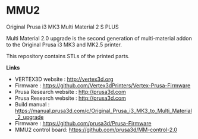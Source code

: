 # MMU2


Original Prusa i3 MK3 Multi Material 2 S PLUS

Multi Material 2.0 upgrade is the second generation of multi-material addon to the Original Prusa i3 MK3 and MK2.5 printer.

This repository contains STLs of the printed parts.

**Links**

 * VERTEX3D website : http://vertex3d.org
 * Firmware : https://github.com/Vertex3dPrinters/Vertex-Prusa-Firmware
 * Prusa Research website : http://prusa3d.com
 * Prusa Research website : http://prusa3d.com
 * Build manual : https://manual.prusa3d.com/c/Original_Prusa_i3_MK3_to_Multi_Material_2_upgrade
 * Firmware : https://github.com/prusa3d/Prusa-Firmware
 * MMU2 control board: https://github.com/prusa3d/MM-control-2.0
